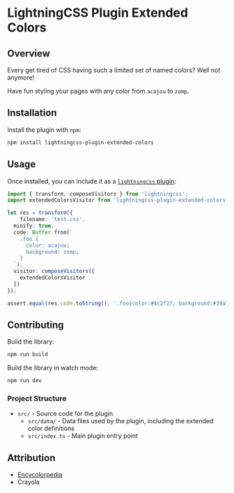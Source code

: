 # LightningCSS Plugin Extended Colors

## Overview
Every get tired of CSS having such a limited set of named colors? Well not anymore!

Have fun styling your pages with any color from `acajou` to `zomp`.

## Installation
Install the plugin with `npm`:

```bash
npm install lightningcss-plugin-extended-colors
```

## Usage

Once installed, you can include it as a [`lightningcss` plugin](https://lightningcss.dev/transforms.html#using-plugins):

```ts
import { transform, composeVisitors } from 'lightningcss';
import extendedColorsVisitor from 'lightningcss-plugin-extended-colors';

let res = transform({
    filename: 'test.css',
  minify: true,
  code: Buffer.from(`
    .foo {
      color: acajou;
      background: zomp;
    }
  `),
  visitor: composeVisitors([
    extendedColorsVisitor
  ])
});

assert.equal(res.code.toString(), '.foo{color:#4c2f27; background:#39a78e}');
```

## Contributing

Build the library:

```bash
npm run build
```

Build the library in watch mode:

```bash
npm run dev
```

### Project Structure

- `src/` - Source code for the plugin
  - `src/data/` - Data files used by the plugin, including the extended color definitions
  - `src/index.ts` - Main plugin entry point

## Attribution
- [Encycolorpedia](https://encycolorpedia.com/named)
- Crayola

